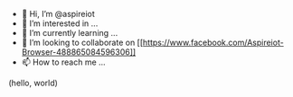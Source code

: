 - 👋 Hi, I’m @aspireiot 
- 👀 I’m interested in ...
- 🌱 I’m currently learning ...
- 💞️ I’m looking to collaborate on [[https://www.facebook.com/Aspireiot-Browser-488865084596306]]
- 📫 How to reach me ...

<!---
aspireiot/aspireiot is a ✨ special ✨ repository because its `README.md` (this file) appears on your GitHub profile.
You can click the Preview link to take a look at your changes.
--->(hello, world)
